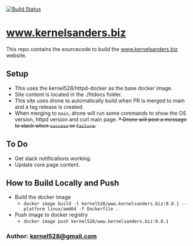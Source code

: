 [![Build Status](http://drone.kernelsanders.biz:8080/api/badges/kernel528/www.kernelsanders.biz/status.svg?ref=refs/heads/main)](http://drone.kernelsanders.biz:8080/kernel528/www.kernelsanders.biz)

# www.kernelsanders.biz
This repo contains the sourcecode to build the www.kernelsanders.biz website.

## Setup
* This uses the kernel528/httpd-docker as the base docker image.
* Site content is located in the ./htdocs folder.
* This site uses drone to automatically build when PR is merged to main and a tag release is created.
* When merging to `main`, drone will run some commands to show the OS version, httpd version and curl main page.
  ~~* Drone will post a message to slack when `success` or `failure`.~~

## To Do
- Get slack notifications working.
- Update core page content.

## How to Build Locally and Push
- Build the docker image
    - ```docker image build -t kernel528/www.kernelsanders.biz:0.0.1 --platform linux/amd64 -f Dockerfile .```
- Push image to docker registry
    - ```docker image push kernel528/www.kernelsanders.biz:0.0.1```

### Author:  kernel528@gmail.com